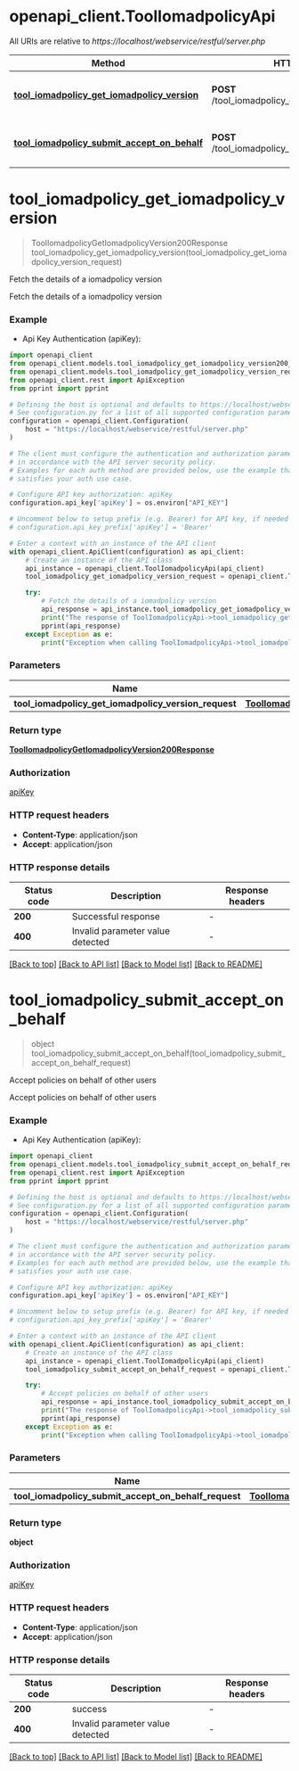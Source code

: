 # openapi_client.ToolIomadpolicyApi

All URIs are relative to *https://localhost/webservice/restful/server.php*

Method | HTTP request | Description
------------- | ------------- | -------------
[**tool_iomadpolicy_get_iomadpolicy_version**](ToolIomadpolicyApi.md#tool_iomadpolicy_get_iomadpolicy_version) | **POST** /tool_iomadpolicy_get_iomadpolicy_version | Fetch the details of a iomadpolicy version
[**tool_iomadpolicy_submit_accept_on_behalf**](ToolIomadpolicyApi.md#tool_iomadpolicy_submit_accept_on_behalf) | **POST** /tool_iomadpolicy_submit_accept_on_behalf | Accept policies on behalf of other users


# **tool_iomadpolicy_get_iomadpolicy_version**
> ToolIomadpolicyGetIomadpolicyVersion200Response tool_iomadpolicy_get_iomadpolicy_version(tool_iomadpolicy_get_iomadpolicy_version_request)

Fetch the details of a iomadpolicy version

Fetch the details of a iomadpolicy version

### Example

* Api Key Authentication (apiKey):

```python
import openapi_client
from openapi_client.models.tool_iomadpolicy_get_iomadpolicy_version200_response import ToolIomadpolicyGetIomadpolicyVersion200Response
from openapi_client.models.tool_iomadpolicy_get_iomadpolicy_version_request import ToolIomadpolicyGetIomadpolicyVersionRequest
from openapi_client.rest import ApiException
from pprint import pprint

# Defining the host is optional and defaults to https://localhost/webservice/restful/server.php
# See configuration.py for a list of all supported configuration parameters.
configuration = openapi_client.Configuration(
    host = "https://localhost/webservice/restful/server.php"
)

# The client must configure the authentication and authorization parameters
# in accordance with the API server security policy.
# Examples for each auth method are provided below, use the example that
# satisfies your auth use case.

# Configure API key authorization: apiKey
configuration.api_key['apiKey'] = os.environ["API_KEY"]

# Uncomment below to setup prefix (e.g. Bearer) for API key, if needed
# configuration.api_key_prefix['apiKey'] = 'Bearer'

# Enter a context with an instance of the API client
with openapi_client.ApiClient(configuration) as api_client:
    # Create an instance of the API class
    api_instance = openapi_client.ToolIomadpolicyApi(api_client)
    tool_iomadpolicy_get_iomadpolicy_version_request = openapi_client.ToolIomadpolicyGetIomadpolicyVersionRequest() # ToolIomadpolicyGetIomadpolicyVersionRequest | 

    try:
        # Fetch the details of a iomadpolicy version
        api_response = api_instance.tool_iomadpolicy_get_iomadpolicy_version(tool_iomadpolicy_get_iomadpolicy_version_request)
        print("The response of ToolIomadpolicyApi->tool_iomadpolicy_get_iomadpolicy_version:\n")
        pprint(api_response)
    except Exception as e:
        print("Exception when calling ToolIomadpolicyApi->tool_iomadpolicy_get_iomadpolicy_version: %s\n" % e)
```



### Parameters


Name | Type | Description  | Notes
------------- | ------------- | ------------- | -------------
 **tool_iomadpolicy_get_iomadpolicy_version_request** | [**ToolIomadpolicyGetIomadpolicyVersionRequest**](ToolIomadpolicyGetIomadpolicyVersionRequest.md)|  | 

### Return type

[**ToolIomadpolicyGetIomadpolicyVersion200Response**](ToolIomadpolicyGetIomadpolicyVersion200Response.md)

### Authorization

[apiKey](../README.md#apiKey)

### HTTP request headers

 - **Content-Type**: application/json
 - **Accept**: application/json

### HTTP response details

| Status code | Description | Response headers |
|-------------|-------------|------------------|
**200** | Successful response |  -  |
**400** | Invalid parameter value detected |  -  |

[[Back to top]](#) [[Back to API list]](../README.md#documentation-for-api-endpoints) [[Back to Model list]](../README.md#documentation-for-models) [[Back to README]](../README.md)

# **tool_iomadpolicy_submit_accept_on_behalf**
> object tool_iomadpolicy_submit_accept_on_behalf(tool_iomadpolicy_submit_accept_on_behalf_request)

Accept policies on behalf of other users

Accept policies on behalf of other users

### Example

* Api Key Authentication (apiKey):

```python
import openapi_client
from openapi_client.models.tool_iomadpolicy_submit_accept_on_behalf_request import ToolIomadpolicySubmitAcceptOnBehalfRequest
from openapi_client.rest import ApiException
from pprint import pprint

# Defining the host is optional and defaults to https://localhost/webservice/restful/server.php
# See configuration.py for a list of all supported configuration parameters.
configuration = openapi_client.Configuration(
    host = "https://localhost/webservice/restful/server.php"
)

# The client must configure the authentication and authorization parameters
# in accordance with the API server security policy.
# Examples for each auth method are provided below, use the example that
# satisfies your auth use case.

# Configure API key authorization: apiKey
configuration.api_key['apiKey'] = os.environ["API_KEY"]

# Uncomment below to setup prefix (e.g. Bearer) for API key, if needed
# configuration.api_key_prefix['apiKey'] = 'Bearer'

# Enter a context with an instance of the API client
with openapi_client.ApiClient(configuration) as api_client:
    # Create an instance of the API class
    api_instance = openapi_client.ToolIomadpolicyApi(api_client)
    tool_iomadpolicy_submit_accept_on_behalf_request = openapi_client.ToolIomadpolicySubmitAcceptOnBehalfRequest() # ToolIomadpolicySubmitAcceptOnBehalfRequest | 

    try:
        # Accept policies on behalf of other users
        api_response = api_instance.tool_iomadpolicy_submit_accept_on_behalf(tool_iomadpolicy_submit_accept_on_behalf_request)
        print("The response of ToolIomadpolicyApi->tool_iomadpolicy_submit_accept_on_behalf:\n")
        pprint(api_response)
    except Exception as e:
        print("Exception when calling ToolIomadpolicyApi->tool_iomadpolicy_submit_accept_on_behalf: %s\n" % e)
```



### Parameters


Name | Type | Description  | Notes
------------- | ------------- | ------------- | -------------
 **tool_iomadpolicy_submit_accept_on_behalf_request** | [**ToolIomadpolicySubmitAcceptOnBehalfRequest**](ToolIomadpolicySubmitAcceptOnBehalfRequest.md)|  | 

### Return type

**object**

### Authorization

[apiKey](../README.md#apiKey)

### HTTP request headers

 - **Content-Type**: application/json
 - **Accept**: application/json

### HTTP response details

| Status code | Description | Response headers |
|-------------|-------------|------------------|
**200** | success |  -  |
**400** | Invalid parameter value detected |  -  |

[[Back to top]](#) [[Back to API list]](../README.md#documentation-for-api-endpoints) [[Back to Model list]](../README.md#documentation-for-models) [[Back to README]](../README.md)

